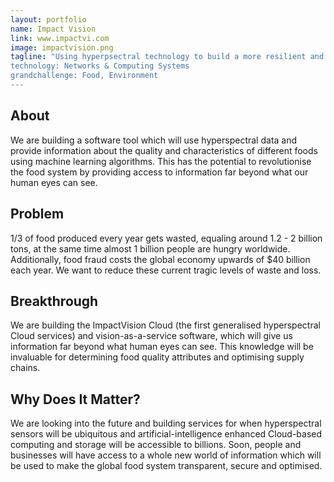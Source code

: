 ```yaml
---
layout: portfolio
name: Impact Vision
link: www.impactvi.com
image: impactvision.png
tagline: "Using hyperpsectral technology to build a more resilient and effective global food system
technology: Networks & Computing Systems
grandchallenge: Food, Environment
---
```

## About

We are building a software tool which will use hyperspectral data and provide information about the quality and characteristics of different foods using machine learning algorithms. This has the potential to revolutionise the food system by providing access to information far beyond what our human eyes can see.

## Problem

1/3 of food produced every year gets wasted, equaling around 1.2 - 2 billion tons, at the same time almost 1 billion people are hungry worldwide. Additionally, food fraud costs the global economy upwards of $40 billion each year. We want to reduce these current tragic levels of waste and loss.

## Breakthrough

We are building the ImpactVision Cloud (the first generalised hyperspectral Cloud services) and vision-as-a-service software, which will give us information far beyond what human eyes can see. This knowledge will be invaluable for determining food quality attributes and optimising supply chains.

## Why Does It Matter?

We are looking into the future and building services for when hyperspectral sensors will be ubiquitous and artificial-intelligence enhanced Cloud-based computing and storage will be accessible to billions. Soon, people and businesses will have access to a whole new world of information which will be used to make the global food system transparent, secure and optimised.